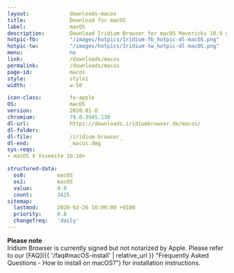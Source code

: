 ```yaml
---
layout:				downloads-macos
title:				Download for macOS
label:				macOS
description:		Download Iridium Browser for macOS Mavericks 10.9 or higher. Iridium Browser is currently not available for iOS or any other mobile OS.
hotpic-fb:			"/images/hotpics/Iridium-fb_hotpic-dl-macOS.png"
hotpic-tw:			"/images/hotpics/Iridium-tw_hotpic-dl-macOS.png"
menu:				no
link:				/downloads/macos
permalink:			/downloads/macos
page-id:			macos
style:				style1
width:				w-50

icon-class:			fo-apple
OS: 				macOS
version:			2020.01-0
chromium:			79.0.3945.130
dl-url:				https://downloads.iridiumbrowser.de/macos/
dl-folder:			
dl-file:			/iridium-browser_
dl-end:				_macos.dmg
sys-reqs:
- macOS X Yosemite 10.10+

structured-data:
  os0:			macOS
  os1:			macOS
  value:		4.9
  count:		3425
sitemap:
  lastmod:		2020-02-26 10:00:00 +0100
  priority:		0.8
  changefreq:	'daily'
---
```


__Please note__    
Iridium Browser is currently signed but not notarized by Apple. 
Please refer to our [FAQ]({{ '/faq#macOS-install' | relative_url }} "Frequently Asked Questions - How to install on macOS?") for installation instructions.